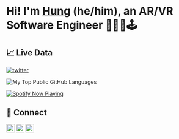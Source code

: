 # Hi! I'm [Hung][website] (he/him), an AR/VR Software Engineer 👋🏼🥽🕹️

## 📈 Live Data
[![twitter](https://img.shields.io/twitter/follow/hungthewin?color=1DA1F2&logo=twitter&style=for-the-badge)](https://twitter.com/intent/follow?original_referer=https%3A%2F%2Fgithub.com%2Fhungthewin&screen_name=hungthewin)

![My Top Public GitHub Languages](https://github-readme-stats-h1o14bvlc-hnguyen094.vercel.app/api/top-langs/?username=hnguyen094&theme=tokyonight&langs_count=4&layout=compact)

[![Spotify Now Playing](https://spotify-github-profile.vercel.app/api/view?uid=hungpokemon&cover_image=false&theme=default)](https://spotify-github-profile.vercel.app/api/view?uid=hungpokemon&redirect=true)

## 🔗 Connect 

[<img align="left" alt="hnguyen094 | Twitter" width="22px" src="https://simpleicons.org/icons/twitter.svg" />][twitter]
[<img align="left" alt="hnguyen094 | LinkedIn" width="22px" style="white" src="https://simpleicons.org/icons/linkedin.svg"/>][linkedin]
[<img align="left" alt="hnguyen094 | Polywork" width="22px" src="https://simpleicons.org/icons/polywork.svg" />][polywork]

[website]: https://hnguyen094.github.io/
[twitter]: https://twitter.com/hungthewin
[linkedin]: https://www.linkedin.com/in/hung-the-nguyen
[polywork]: https://www.polywork.com/hungthewin


<!-- Unused
[![Hung's GitHub stats](https://github-readme-stats.vercel.app/api?username=hnguyen094&show_icons=true&theme=tokyonight)](https://github.com/hnguyen094/github-readme-stats)
-->

<!--
**hnguyen094/hnguyen094** is a ✨ _special_ ✨ repository because its `README.md` (this file) appears on your GitHub profile.

Here are some ideas to get you started:

- 🔭 I’m currently working on ...
- 🌱 I’m currently learning ...
- 👯 I’m looking to collaborate on ...
- 🤔 I’m looking for help with ...
- 💬 Ask me about ...
- 📫 How to reach me: ...
- 😄 Pronouns: ...
- ⚡ Fun fact: ...
-->

